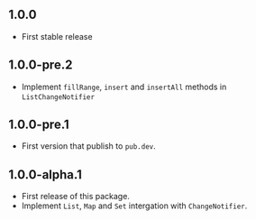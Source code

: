 ## 1.0.0

* First stable release

## 1.0.0-pre.2

* Implement `fillRange`, `insert` and `insertAll` methods in `ListChangeNotifier`

## 1.0.0-pre.1

* First version that publish to `pub.dev`.

## 1.0.0-alpha.1

* First release of this package.
* Implement `List`, `Map` and `Set` intergation with `ChangeNotifier`.
